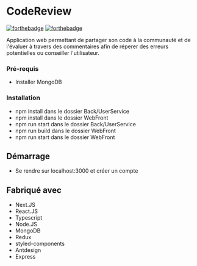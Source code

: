 # CodeReview

[![forthebadge](http://forthebadge.com/images/badges/built-with-love.svg)](http://forthebadge.com)  [![forthebadge](http://forthebadge.com/images/badges/powered-by-electricity.svg)](http://forthebadge.com)

Application web permettant de partager son code à la communauté et de l'évaluer à travers des commentaires afin de réperer des erreurs potentielles ou conseiller l'utilisateur.

### Pré-requis

- Installer MongoDB

### Installation

- npm install dans le dossier Back/UserService
- npm install dans le dossier WebFront
- npm run start dans le dossier Back/UserService
- npm run build dans le dossier WebFront
- npm run start dans le dossier WebFront

## Démarrage

- Se rendre sur localhost:3000 et créer un compte

## Fabriqué avec

- Next.JS
- React.JS
- Typescript
- Node.JS
- MongoDB
- Redux
- styled-components
- Antdesign
- Express

